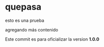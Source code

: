 # quepasa
esto es una prueba

agregando más contenido

Este commit es para oficializar la version **1.0.0**
